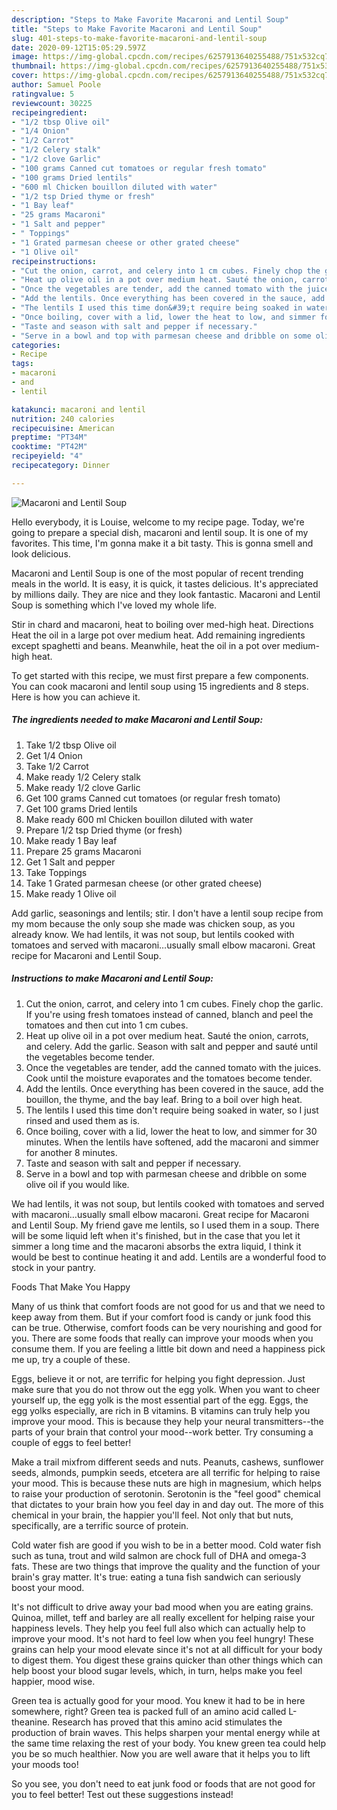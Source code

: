 ```yaml
---
description: "Steps to Make Favorite Macaroni and Lentil Soup"
title: "Steps to Make Favorite Macaroni and Lentil Soup"
slug: 401-steps-to-make-favorite-macaroni-and-lentil-soup
date: 2020-09-12T15:05:29.597Z
image: https://img-global.cpcdn.com/recipes/6257913640255488/751x532cq70/macaroni-and-lentil-soup-recipe-main-photo.jpg
thumbnail: https://img-global.cpcdn.com/recipes/6257913640255488/751x532cq70/macaroni-and-lentil-soup-recipe-main-photo.jpg
cover: https://img-global.cpcdn.com/recipes/6257913640255488/751x532cq70/macaroni-and-lentil-soup-recipe-main-photo.jpg
author: Samuel Poole
ratingvalue: 5
reviewcount: 30225
recipeingredient:
- "1/2 tbsp Olive oil"
- "1/4 Onion"
- "1/2 Carrot"
- "1/2 Celery stalk"
- "1/2 clove Garlic"
- "100 grams Canned cut tomatoes or regular fresh tomato"
- "100 grams Dried lentils"
- "600 ml Chicken bouillon diluted with water"
- "1/2 tsp Dried thyme or fresh"
- "1 Bay leaf"
- "25 grams Macaroni"
- "1 Salt and pepper"
- " Toppings"
- "1 Grated parmesan cheese or other grated cheese"
- "1 Olive oil"
recipeinstructions:
- "Cut the onion, carrot, and celery into 1 cm cubes. Finely chop the garlic. If you&#39;re using fresh tomatoes instead of canned, blanch and peel the tomatoes and then cut into 1 cm cubes."
- "Heat up olive oil in a pot over medium heat. Sauté the onion, carrots, and celery. Add the garlic. Season with salt and pepper and sauté until the vegetables become tender."
- "Once the vegetables are tender, add the canned tomato with the juices. Cook until the moisture evaporates and the tomatoes become tender."
- "Add the lentils. Once everything has been covered in the sauce, add the bouillon, the thyme, and the bay leaf. Bring to a boil over high heat."
- "The lentils I used this time don&#39;t require being soaked in water, so I just rinsed and used them as is."
- "Once boiling, cover with a lid, lower the heat to low, and simmer for 30 minutes. When the lentils have softened, add the macaroni and simmer for another 8 minutes."
- "Taste and season with salt and pepper if necessary."
- "Serve in a bowl and top with parmesan cheese and dribble on some olive oil if you would like."
categories:
- Recipe
tags:
- macaroni
- and
- lentil

katakunci: macaroni and lentil 
nutrition: 240 calories
recipecuisine: American
preptime: "PT34M"
cooktime: "PT42M"
recipeyield: "4"
recipecategory: Dinner

---
```



![Macaroni and Lentil Soup](https://img-global.cpcdn.com/recipes/6257913640255488/751x532cq70/macaroni-and-lentil-soup-recipe-main-photo.jpg)

Hello everybody, it is Louise, welcome to my recipe page. Today, we're going to prepare a special dish, macaroni and lentil soup. It is one of my favorites. This time, I'm gonna make it a bit tasty. This is gonna smell and look delicious.

Macaroni and Lentil Soup is one of the most popular of recent trending meals in the world. It is easy, it is quick, it tastes delicious. It's appreciated by millions daily. They are nice and they look fantastic. Macaroni and Lentil Soup is something which I've loved my whole life.

Stir in chard and macaroni, heat to boiling over med-high heat. Directions Heat the oil in a large pot over medium heat. Add remaining ingredients except spaghetti and beans. Meanwhile, heat the oil in a pot over medium-high heat.


To get started with this recipe, we must first prepare a few components. You can cook macaroni and lentil soup using 15 ingredients and 8 steps. Here is how you can achieve it.

<!--inarticleads1-->

##### The ingredients needed to make Macaroni and Lentil Soup:

1. Take 1/2 tbsp Olive oil
1. Get 1/4 Onion
1. Take 1/2 Carrot
1. Make ready 1/2 Celery stalk
1. Make ready 1/2 clove Garlic
1. Get 100 grams Canned cut tomatoes (or regular fresh tomato)
1. Get 100 grams Dried lentils
1. Make ready 600 ml Chicken bouillon diluted with water
1. Prepare 1/2 tsp Dried thyme (or fresh)
1. Make ready 1 Bay leaf
1. Prepare 25 grams Macaroni
1. Get 1 Salt and pepper
1. Take  Toppings
1. Take 1 Grated parmesan cheese (or other grated cheese)
1. Make ready 1 Olive oil


Add garlic, seasonings and lentils; stir. I don&#39;t have a lentil soup recipe from my mom because the only soup she made was chicken soup, as you already know. We had lentils, it was not soup, but lentils cooked with tomatoes and served with macaroni…usually small elbow macaroni. Great recipe for Macaroni and Lentil Soup. 

<!--inarticleads2-->

##### Instructions to make Macaroni and Lentil Soup:

1. Cut the onion, carrot, and celery into 1 cm cubes. Finely chop the garlic. If you&#39;re using fresh tomatoes instead of canned, blanch and peel the tomatoes and then cut into 1 cm cubes.
1. Heat up olive oil in a pot over medium heat. Sauté the onion, carrots, and celery. Add the garlic. Season with salt and pepper and sauté until the vegetables become tender.
1. Once the vegetables are tender, add the canned tomato with the juices. Cook until the moisture evaporates and the tomatoes become tender.
1. Add the lentils. Once everything has been covered in the sauce, add the bouillon, the thyme, and the bay leaf. Bring to a boil over high heat.
1. The lentils I used this time don&#39;t require being soaked in water, so I just rinsed and used them as is.
1. Once boiling, cover with a lid, lower the heat to low, and simmer for 30 minutes. When the lentils have softened, add the macaroni and simmer for another 8 minutes.
1. Taste and season with salt and pepper if necessary.
1. Serve in a bowl and top with parmesan cheese and dribble on some olive oil if you would like.


We had lentils, it was not soup, but lentils cooked with tomatoes and served with macaroni…usually small elbow macaroni. Great recipe for Macaroni and Lentil Soup. My friend gave me lentils, so I used them in a soup. There will be some liquid left when it&#39;s finished, but in the case that you let it simmer a long time and the macaroni absorbs the extra liquid, I think it would be best to continue heating it and add. Lentils are a wonderful food to stock in your pantry. 

Foods That Make You Happy


Many of us think that comfort foods are not good for us and that we need to keep away from them. But if your comfort food is candy or junk food this can be true. Otherwise, comfort foods can be very nourishing and good for you. There are some foods that really can improve your moods when you consume them. If you are feeling a little bit down and need a happiness pick me up, try a couple of these.

Eggs, believe it or not, are terrific for helping you fight depression. Just make sure that you do not throw out the egg yolk. When you want to cheer yourself up, the egg yolk is the most essential part of the egg. Eggs, the egg yolks especially, are rich in B vitamins. B vitamins can truly help you improve your mood. This is because they help your neural transmitters--the parts of your brain that control your mood--work better. Try consuming a couple of eggs to feel better!

Make a trail mixfrom different seeds and nuts. Peanuts, cashews, sunflower seeds, almonds, pumpkin seeds, etcetera are all terrific for helping to raise your mood. This is because these nuts are high in magnesium, which helps to raise your production of serotonin. Serotonin is the "feel good" chemical that dictates to your brain how you feel day in and day out. The more of this chemical in your brain, the happier you'll feel. Not only that but nuts, specifically, are a terrific source of protein.

Cold water fish are good if you wish to be in a better mood. Cold water fish such as tuna, trout and wild salmon are chock full of DHA and omega-3 fats. These are two things that improve the quality and the function of your brain's gray matter. It's true: eating a tuna fish sandwich can seriously boost your mood. 

It's not difficult to drive away your bad mood when you are eating grains. Quinoa, millet, teff and barley are all really excellent for helping raise your happiness levels. They help you feel full also which can actually help to improve your mood. It's not hard to feel low when you feel hungry! These grains can help your mood elevate since it's not at all difficult for your body to digest them. You digest these grains quicker than other things which can help boost your blood sugar levels, which, in turn, helps make you feel happier, mood wise.

Green tea is actually good for your mood. You knew it had to be in here somewhere, right? Green tea is packed full of an amino acid called L-theanine. Research has proved that this amino acid stimulates the production of brain waves. This helps sharpen your mental energy while at the same time relaxing the rest of your body. You knew green tea could help you be so much healthier. Now you are well aware that it helps you to lift your moods too!

So you see, you don't need to eat junk food or foods that are not good for you to feel better! Test out  these suggestions  instead!

